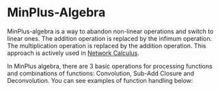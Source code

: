 # MinPlus-Algebra
MinPlus-algebra is a way to abandon non-linear operations and switch to linear ones.
The addition operation is replaced by the infimum operation. The multiplication operation is replaced by the addition operation.
This approach is actively used in [Network Calculus](https://en.wikipedia.org/wiki/Network_calculus).

In MinPlus algebra, there are 3 basic operations for processing functions and combinations of functions: Convolution, Sub-Add Closure and Deconvolution. You can see examples of function handling below:
